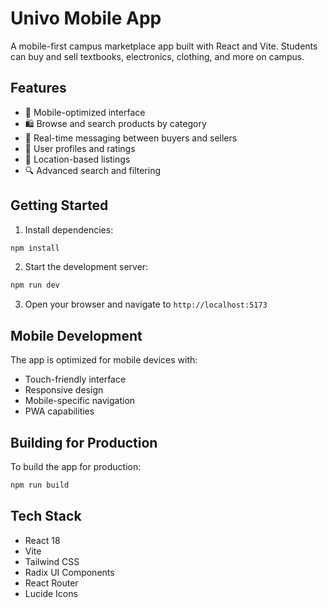 # Univo Mobile App

A mobile-first campus marketplace app built with React and Vite. Students can buy and sell textbooks, electronics, clothing, and more on campus.

## Features

- 📱 Mobile-optimized interface
- 🛍️ Browse and search products by category
- 💬 Real-time messaging between buyers and sellers
- 👤 User profiles and ratings
- 📍 Location-based listings
- 🔍 Advanced search and filtering

## Getting Started

1. Install dependencies:
```bash
npm install
```

2. Start the development server:
```bash
npm run dev
```

3. Open your browser and navigate to `http://localhost:5173`

## Mobile Development

The app is optimized for mobile devices with:
- Touch-friendly interface
- Responsive design
- Mobile-specific navigation
- PWA capabilities

## Building for Production

To build the app for production:

```bash
npm run build
```

## Tech Stack

- React 18
- Vite
- Tailwind CSS
- Radix UI Components
- React Router
- Lucide Icons